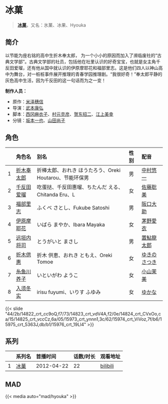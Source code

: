 # 冰菓


> <u>**[冰菓](http://bgm.tv/subject/27364)**</u>，又名：氷菓、冰果、Hyouka

## 简介


以节能为座右铭的高中生折木奉太郎， 为一个小小的原因而加入了濒临废社的“古典文学部”。古典文学部的社员，包括他在社里认识的好奇宝宝，也就是女主角千反田爱瑠，还有他从国中就认识的伊原摩耶花和福部里志。这是他们四人以神山高中为舞台，对一桩桩事件展开推理的青春学园推理剧。“我很好奇！”奉太郎平静的灰色高中生活，因为千反田的这一句话而为之一变！

**制作人员：**
- 原作：[米泽穗信](http://bgm.tv/person/7868)
- 导演：[武本康弘](http://bgm.tv/person/669)
- 脚本：[西冈麻衣子](http://bgm.tv/person/10862)、[村元克彦](http://bgm.tv/person/2028)、[贺东招二](http://bgm.tv/person/60)、[江上美幸](http://bgm.tv/person/40864)
- 分镜：[坂本一也](http://bgm.tv/person/3419)、[山田尚子](http://bgm.tv/person/3687)

## 角色

|     |   角色名   |   别名  | 性别 |  配音  |
|:--- |:------  |:----      |:---  |:--   |
| 1 | [折木奉太郎](http://bgm.tv/character/14822) | 折棒太郎、おれき ほうたろう、Oreki Houtarou、节能环保男 | 男 | [中村悠一](http://bgm.tv/person/4724) |
| 2 | [千反田爱瑠](http://bgm.tv/character/14823) | 吃蛋挞、千反田惠瑠、ちたんだ える、Chitanda Eru、L | 女 | [佐藤聡美](http://bgm.tv/person/5003) |
| 3 | [福部里志](http://bgm.tv/character/14824) | ふくべ さとし、Fukube Satoshi | 男 | [阪口大助](http://bgm.tv/person/4231) |
| 4 | [伊原摩耶花](http://bgm.tv/character/14825) | いばら まやか、Ibara Mayaka | 女 | [茅野愛衣](http://bgm.tv/person/5847) |
| 5 | [远垣内将司](http://bgm.tv/character/15973) | とうがいと まさし | 男 | [置鮎龍太郎](http://bgm.tv/person/3976) |
| 6 | [折木供惠](http://bgm.tv/character/15974) | 折木 供恵、おれき ともえ、Oreki Tomoe | 女 | [ゆきのさつき](http://bgm.tv/person/3821) |
| 7 | [糸鱼川养子](http://bgm.tv/character/15975) | いといがわ ようこ | 女 | [小山茉美](http://bgm.tv/person/4159) |
| 8 | [入须冬实](http://bgm.tv/character/15976) | irisu fuyumi、いりす ふゆみ | 女 | [ゆかな](http://bgm.tv/person/3824) |

{{< slide "44/2b/14822_crt_cc9oQ,f7/73/14823_crt_vdV4A,f2/0e/14824_crt_CVxOo,ca/15/14825_crt_vccCz,6a/05/15973_crt_ynnn1,3c/62/15974_crt_ViVoz,7f/b6/15975_crt_5363J,db/b1/15976_crt_19Ll4" >}}

## 系列

|     | 系列名       | 首播时间       | 话数/时长 | 观看地址                                                      |
|:----|:----------|:-----------|:------|:----------------------------------------------------------|
| 1   |[冰菓](https://bgm.tv/subject/27364)| 2012-04-22 | 22    | [bilibili](https://www.bilibili.com/bangumi/play/ep84776) |


## MAD

{{< media  auto="mad/hyouka"  >}}
